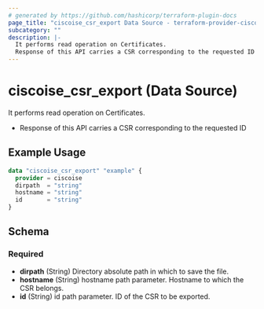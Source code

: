 ```yaml
---
# generated by https://github.com/hashicorp/terraform-plugin-docs
page_title: "ciscoise_csr_export Data Source - terraform-provider-ciscoise"
subcategory: ""
description: |-
  It performs read operation on Certificates.
  Response of this API carries a CSR corresponding to the requested ID
---
```


# ciscoise_csr_export (Data Source)

It performs read operation on Certificates.

- Response of this API carries a CSR corresponding to the requested ID

## Example Usage

```terraform
data "ciscoise_csr_export" "example" {
  provider = ciscoise
  dirpath  = "string"
  hostname = "string"
  id       = "string"
}
```

<!-- schema generated by tfplugindocs -->
## Schema

### Required

- **dirpath** (String) Directory absolute path in which to save the file.
- **hostname** (String) hostname path parameter. Hostname to which the CSR belongs.
- **id** (String) id path parameter. ID of the CSR to be exported.


